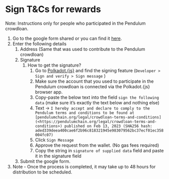 # Sign T\&Cs for rewards

Note: Instructions only for people who participated in the Pendulum crowdloan.

1. Go to the google form shared or you can find it [here](https://docs.google.com/forms/d/e/1FAIpQLScAwRI1hqzBQTT40ilRGcXpt8I9PfUMQzeutERDKIgEBfad7g/viewform).
2. Enter the following details
   1. Address (Same that was used to contribute to the Pendulum crowdloan)
   2. Signature
      1. How to get the signature?
         1. Go to [Polkadot.{js}](https://polkadot.js.org/apps/?rpc=wss%3A%2F%2Fpolkadot.api.onfinality.io%2Fpublic-ws#/signing) and find the signing feature (`Developer > Sign and verify > Sign message` )
         2. Make sure the account that you used to participate in the Pendulum crowdloan is connected via the Polkadot.{js} browser app.
         3. Copy-paste the below text into the field `sign the following data` (make sure it’s exactly the text below and nothing else)
         4. Text → `I hereby accept and declare to comply to the Pendulum terms and conditions to be found at [pendulumchain.org/legal/crowdloan-terms-and-conditions](<https://pendulumchain.org/legal/crowdloan-terms-and-conditions>) published on Feb 13, 2023 (SHA256 hash: aded339deea400cae6f2b96c818321945e983079562bc37ecf01ec358004fc07)`
         5. Click `Sign Message`
         6. Approve the request from the wallet. (No gas fees required)
         7. Copy the string in `signature of supplied data` field and paste it in the signature field
   3. Submit the google form.
3. Note - Once the process is completed, it may take up to 48 hours for distribution to be scheduled.
